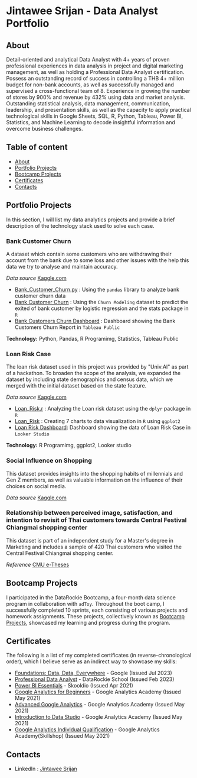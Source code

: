 # Jintawee Srijan - Data Analyst Portfolio

## **About**
Detail-oriented and analytical Data Analyst with 4+ years of proven professional experiences in data analysis in project and digital marketing management, as well as holding a Professional Data Analyst certification. Possess an outstanding record of success in controlling a THB 4+ million budget for non-bank accounts, as well as successfully managed and supervised a cross-functional team of 8. Experience in growing the number of stores by 900% and revenue by 432% using data and market analysis. Outstanding statistical analysis, data management, communication, leadership, and presentation skills, as well as the capacity to apply practical technological skills in Google Sheets, SQL, R, Python, Tableau, Power BI, Statistics, and Machine Learning to decode insightful information and overcome business challenges.

## **Table of content**
- [About](https://github.com/Jintawee-s/data_analyst_portfolio/blob/main/README.md#about)
- [Portfolio Projects](https://github.com/Jintawee-s/data_analyst_portfolio/blob/main/README.md#portfolio-projects)
- [Bootcamp Projects](https://github.com/Jintawee-s/data_analyst_portfolio/blob/main/README.md#bootcamp-projects)
- [Certificates](https://github.com/Jintawee-s/data_analyst_portfolio/blob/main/README.md#certificates)
- [Contacts](https://github.com/Jintawee-s/data_analyst_portfolio/blob/main/README.md#contacts)

## **Portfolio Projects**
In this section, I will list my data analytics projects and provide a brief description of the technology stack used to solve each case.

### **Bank Customer Churn**
A dataset which contain some customers who are withdrawing their account from the bank due to some loss and other issues with the help this data we try to analyse and maintain accuracy.

*Data source* [Kaggle.com](https://www.kaggle.com/datasets/mathchi/churn-for-bank-customers)
- [Bank_Customer_Churn.py](https://github.com/Jintawee-s/data_analyst_portfolio/blob/main/Python/Bank_Customers_Churn.py) : Using the `pandas` library to analyze bank customer churn data
- [Bank Customer Churn](https://github.com/Jintawee-s/data_analyst_portfolio/blob/main/R%20Programming/Bank%20Customer%20Churn.pdf) : Using the `Churn Modeling` dataset to predict the exited of bank customer by logistic regression and the stats package in `R`
- [Bank Customers Churn Dashboard](https://public.tableau.com/views/BankCustomersChurnReport/BankCustomersChurnReport?:language=en-US&:display_count=n&:origin=viz_share_link) : Dashboard showing the Bank Customers Churn Report in `Tableau Public`

**Technology:** Python, Pandas, R Programimg, Statistics, Tableau Public

### **Loan Risk Case**
The loan risk dataset used in this project was provided by "Univ.AI" as part of a hackathon. To broaden the scope of the analysis, we expanded the dataset by including state demographics and census data, which we merged with the initial dataset based on the state feature.

*Data source* [Kaggle.com](https://www.kaggle.com/datasets/pragatiganguly/loan-risk-case-study-merged-and-cleaned-data)
- [Loan_Risk.r](https://github.com/Jintawee-s/data_analyst_portfolio/blob/main/R%20Programming/Loan_Risk.r) : Analyzing the Loan risk dataset using the `dplyr` package in `R`
- [Loan_Risk](https://github.com/Jintawee-s/data_analyst_portfolio/blob/main/R%20Programming/Loan_Risk.pdf) : Creating 7 charts to data visualization in `R` using `ggplot2`
- [Loan Risk Dashboard](https://lookerstudio.google.com/reporting/e71e2e0b-c12e-46bf-a97f-707a127ff87e): Dashboard showing the data of Loan Risk Case in `Looker Studio`

**Technology:** R Programimg, ggplot2, Looker studio

### **Social Influence on Shopping**
This dataset provides insights into the shopping habits of millennials and Gen Z members, as well as valuable information on the influence of their choices on social media.

*Data source* [Kaggle.com](https://www.kaggle.com/datasets/ruchi798/shopping-cart-database)

### **Relationship between perceived image, satisfaction, and intention to revisit of Thai customers towards Central Festival Chiangmai shopping center**
This dataset is part of an independent study for a Master's degree in Marketing and includes a sample of 420 Thai customers who visited the Central Festival Chiangmai shopping center.

*Reference* [CMU e-Theses](https://cmudc.library.cmu.ac.th/frontend/Info/item/dc:162226)

## **Bootcamp Projects**
I participated in the DataRockie Bootcamp, a four-month data science program in collaboration with `adToy`. Throughout the boot camp, I successfully completed 10 sprints, each consisting of various projects and homework assignments. These projects, collectively known as [Bootcamp Projects](https://github.com/Jintawee-s/bootcamp_projects), showcased my learning and progress during the program.

## **Certificates**
The following is a list of my completed certificates (in reverse-chronological order), which I believe serve as an indirect way to showcase my skills:
- [Foundations: Data, Data, Everywhere](https://coursera.org/share/dc9b1a433b441ed0b7d8a1d26e2368a6) - Google (Issued Jul 2023) 
- [Professional Data Analyst](https://badgr.com/public/assertions/dW-wYq_EThSE8bB6uX2s8w) - DataRockie School (Issued Feb 2023) 
- [Power BI Essentials](https://www.skooldio.com/certificate/412de6dd-2ad3-4540-9379-d6401437ddba) - Skooldio (Issued Apr 2021)
- [Google Analytics for Beginners](https://analytics.google.com/analytics/academy/certificate/R7iOsdRnSPC2LCo2_ZRHGQ) - Google Analytics Academy (Issued May 2021)
- [Advanced Google Analytics](https://analytics.google.com/analytics/academy/certificate/8TQf9BHZQWCVqEnSPwY-TA) - Google Analytics Academy (Issued May 2021)
- [Introduction to Data Studio](https://analytics.google.com/analytics/academy/certificate/DOAKiVu1RUWXcuVnxOVRrg) - Google Analytics Academy (Issued May 2021)
- [Google Analytics Individual Qualification](https://skillshop.exceedlms.com/student/award/yCJCXWXPseTTFBalMN3Ondas) - Google Analytics Academy(Skillshop) (Issued May 2021)
 
## **Contacts**
- LinkedIn : [Jintawee Srijan](https://www.linkedin.com/in/jintawee-srijan-10356a195/)
